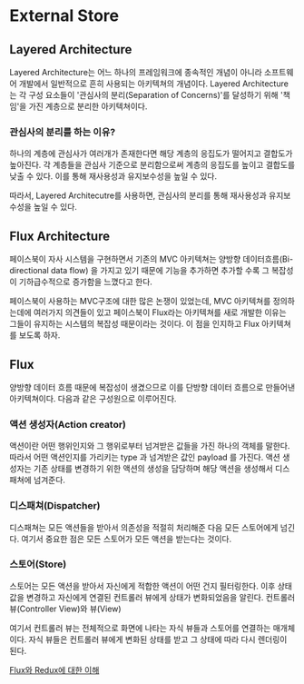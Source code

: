 # External Store

## Layered Architecture

Layered Architecture는 어느 하나의 프레임워크에 종속적인 개념이 아니라
소프트웨어 개발에서 일반적으로 흔히 사용되는 아키텍쳐의 개념이다.
Layered Architecture는 각 구성 요소들이 '관심사의 분리(Separation of Concerns)'를 달성하기 위해
'책임'을 가진 계층으로 분리한 아키텍쳐이다.

### 관심사의 분리를 하는 이유?

하나의 계층에 관심사가 여러개가 존재한다면 해당 계층의 응집도가 떨어지고 결합도가 높아진다.
각 계층들을 관심사 기준으로 분리함으로써 계층의 응집도를 높이고 결합도를 낮출 수 있다.
이를 통해 재사용성과 유지보수성을 높일 수 있다.

따라서, Layered Architecutre를 사용하면, 관심사의 분리를 통해 재사용성과 유지보수성을 높일 수 있다.

## Flux Architecture

페이스북이 자사 시스템을 구현하면서 기존의 MVC 아키텍쳐는 양방향 데이터흐름(Bi-directional data flow) 을 가지고 있기 때문에 기능을 추가하면 추가할 수록 그 복잡성이 기하급수적으로 증가함을 느꼈다고 한다.

페이스북이 사용하는 MVC구조에 대한 많은 논쟁이 있었는데, MVC 아키텍쳐를 정의하는데에 여러가지 의견들이 있고 페이스북이 Flux라는 아키텍쳐를 새로 개발한 이유는 그들이 유지하는 시스템의 복잡성 때문이라는 것이다. 이 점을 인지하고 Flux 아키텍쳐를 보도록 하자.

## Flux

양방향 데이터 흐름 때문에 복잡성이 생겼으므로 이를 단방향 데이터 흐름으로 만들어낸 아키텍쳐이다. 다음과 같은 구성원으로 이루어진다.

### 액션 생성자(Action creator)

액션이란 어떤 행위인지와 그 행위로부터 넘겨받은 값들을 가진 하나의 객체를 말한다. 따라서 어떤 액션인지를 가리키는 type 과 넘겨받은 값인 payload 를 가진다. 액션 생성자는 기존 상태를 변경하기 위한 액션의 생성을 담당하며 해당 액션을 생성해서 디스패쳐에 넘겨준다.

### 디스패쳐(Dispatcher)

디스패쳐는 모든 액션들을 받아서 의존성을 적절히 처리해준 다음 모든 스토어에게 넘긴다. 여기서 중요한 점은 모든 스토어가 모든 액션을 받는다는 것이다.

### 스토어(Store)

스토어는 모든 액션을 받아서 자신에게 적합한 액션이 어떤 건지 필터링한다. 이후 상태값을 변경하고 자신에게 연결된 컨트롤러 뷰에게 상태가 변화되었음을 알린다.
컨트롤러 뷰(Controller View)와 뷰(View)

여기서 컨트롤러 뷰는 전체적으로 화면에 나타는 자식 뷰들과 스토어를 연결하는 매개체이다. 자식 뷰들은 컨트롤러 뷰에게 변화된 상태를 받고 그 상태에 따라 다시 렌더링이 된다.

[Flux와 Redux에 대한 이해](https://baeharam.netlify.app/posts/architecture/flux-redux)
